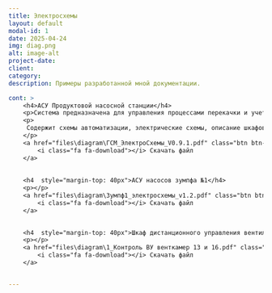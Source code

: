 ```yaml
---
title: Электросхемы
layout: default
modal-id: 1
date: 2025-04-24
img: diag.png
alt: image-alt
project-date: 
client: 
category: 
description: Примеры разработанной мной документации.

cont: >
    <h4>АСУ Продуктовой насосной станции</h4>
    <p>Система предназначена для управления процессами перекачки и учета нефтепродуктов (дизельное топливо, бензин, керосин).</p>
    <p>
     Содержит схемы автоматизации, электрические схемы, описание шкафов управления, системы сигнализации и защиты.
    </p>
    <a href="files\diagram\ГСМ_ЭлектроСхемы_V0.9.1.pdf" class="btn btn-default">
        <i class="fa fa-download"></i> Скачать файл
    </a>
    
    
    <h4  style="margin-top: 40px">АСУ насосов зумпфа №1</h4>
    <p></p>
    <a href="files\diagram\Зумпф1_электросхемы_v1.2.pdf" class="btn btn-default">
        <i class="fa fa-download"></i> Скачать файл
    </a>
  

    <h4  style="margin-top: 40px">Шкаф дистанционного управления вентиляционными установками</h4>
    <p></p>
    <a href="files\diagram\1_Контроль ВУ венткамер 13 и 16.pdf" class="btn btn-default">
        <i class="fa fa-download"></i> Скачать файл
    </a>    


---
```

